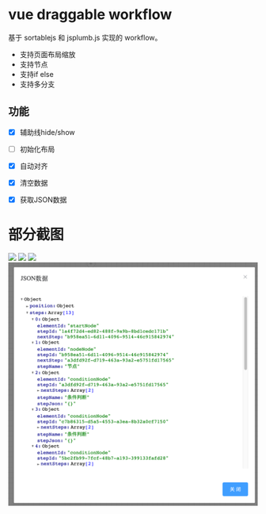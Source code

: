 # vue draggable workflow

基于 sortablejs 和 jsplumb.js 实现的 workflow。

- 支持页面布局缩放
- 支持节点
- 支持if else  
- 支持多分支


## 功能

- [x] 辅助线hide/show
- [ ] 初始化布局
- [x] 自动对齐
- [x] 清空数据
- [x] 获取JSON数据

 
# 部分截图

<img src="./images/1.png"></img>
<img src="./images/2.png"></img>
<img src="./images/3.png"></img>
<img src="./images/4.png"></img>
